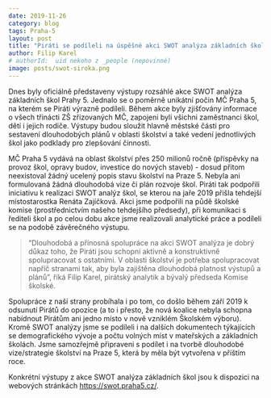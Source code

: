 ```yaml
---
date: 2019-11-26
category: blog
tags: Praha-5
layout: post
title: "Piráti se podíleli na úspěšné akci SWOT analýza základních škol Prahy 5"
author: Filip Karel
# authorId:  uid nekoho z _people (nepovinné)
image: posts/swot-siroka.png
---
```


Dnes byly oficiálně představeny výstupy rozsáhlé akce SWOT analýza základních škol Prahy 5. Jednalo se o poměrně unikátní počin MČ Praha 5, na kterém se Piráti výrazně podíleli. Během akce byly zjišťovány informace o všech třinácti ZŠ zřizovaných MČ, zapojeni byli všichni zaměstnanci škol, dětí i jejich rodiče. Výstupy budou sloužit hlavně městské části pro sestavení dlouhodobých plánů v oblasti školství a také vedení jednotlivých škol jako podklady pro zlepšování činnosti.

MČ Praha 5 vydává na oblast školství přes 250 milionů ročně (příspěvky na provoz škol, opravy budov, investice do nových staveb) - dosud přitom neexistoval žádný ucelený popis stavu školství na Praze 5. Nebyla ani formulovaná žádná dlouhodobá vize či plán rozvoje škol. Piráti tak podpořili iniciativu k realizaci SWOT analýz škol, se kterou na jaře 2019 přišla tehdejší místostarostka Renáta Zajíčková. Akci jsme podpořili na půdě školské komise (prostřednictvím našeho tehdejšího předsedy), při komunikaci s řediteli škol a po celou dobu akce jsme realizovali analytické práce a podíleli se na podobě závěrečného výstupu. 

> “Dlouhodobá a přínosná spolupráce na akci SWOT analýza je dobrý důkaz toho, že Piráti jsou schopni aktivně a konstruktivně spolupracovat s ostatními. V oblasti školství je potřeba spolupracovat napříč stranami tak, aby byla zajištěna dlouhodobá platnost výstupů a plánů”, říká Filip Karel, pirátský analytik a bývalý předseda Komise školské.

Spolupráce z naší strany probíhala i po tom, co došlo během září 2019 k odsunutí Pirátů do opozice (a to i přesto, že nová koalice nebyla schopna nabídnout Pirátům ani jedno místo v nově vzniklém Školském výboru). Kromě SWOT analýzy jsme se podíleli i na dalších dokumentech týkajících se demografického vývoje a počtu volných míst v mateřských a základních školách. Jsme samozřejmě připraveni s podílet i na tvorbě dlouhodobé vize/strategie školství na Praze 5, která by měla být vytvořena v příštím roce.

Konkrétní výstupy z akce SWOT analýza základních škol jsou k dispozici na webových stránkách https://swot.praha5.cz/.
